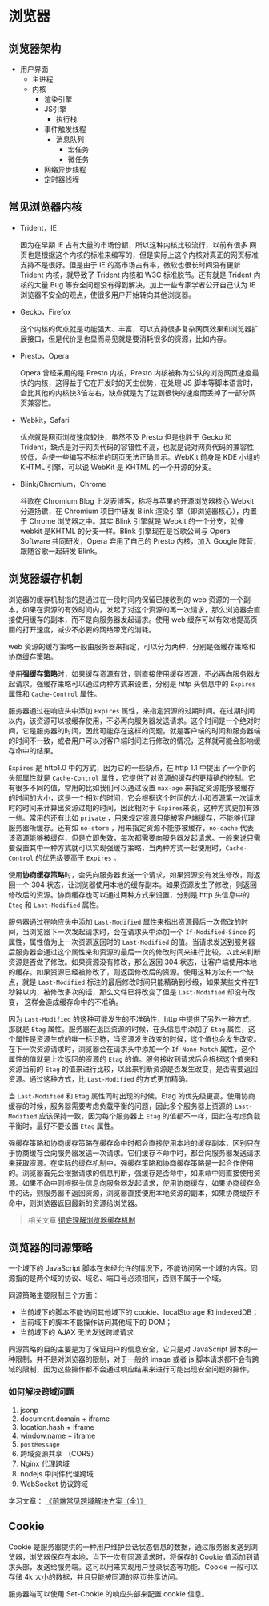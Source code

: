 # 浏览器

## 浏览器架构

- 用户界面
  - 主进程
  - 内核
    - 渲染引擎
    - JS引擎
      - 执行栈
    - 事件触发线程
      - 消息队列
        - 宏任务
        - 微任务
    - 网络异步线程
    - 定时器线程

## 常见浏览器内核

- Trident，IE

  因为在早期 IE 占有大量的市场份额，所以这种内核比较流行，以前有很多
  网页也是根据这个内核的标准来编写的，但是实际上这个内核对真正的网页标准支持不是很好。但是由于 IE 的高市场占有率，微软也很长时间没有更新 Trident 内核，就导致了 Trident 内核和 W3C 标准脱节。还有就是 Trident 内核的大量 Bug 等安全问题没有得到解决，加上一些专家学者公开自己认为 IE 浏览器不安全的观点，使很多用户开始转向其他浏览器。
  
- Gecko，Firefox

  这个内核的优点就是功能强大、丰富，可以支持很多复杂网页效果和浏览器扩展接口，但是代价是也显而易见就是要消耗很多的资源，比如内存。
  
- Presto，Opera

  Opera 曾经采用的是 Presto 内核，Presto 内核被称为公认的浏览网页速度最快的内核，这得益于它在开发时的天生优势，在处理 JS 脚本等脚本语言时，会比其他的内核快3倍左右，缺点就是为了达到很快的速度而丢掉了一部分网页兼容性。
  
- Webkit，Safari

  优点就是网页浏览速度较快，虽然不及 Presto 但是也胜于 Gecko 和 Trident，缺点是对于网页代码的容错性不高，也就是说对网页代码的兼容性较低，会使一些编写不标准的网页无法正确显示。WebKit 前身是 KDE 小组的 KHTML 引擎，可以说 WebKit 是 KHTML 的一个开源的分支。
  
- Blink/Chromium，Chrome

  谷歌在 Chromium Blog 上发表博客，称将与苹果的开源浏览器核心 Webkit 分道扬镳，在 Chromium 项目中研发 Blink 渲染引擎（即浏览器核心），内置于 Chrome 浏览器之中。其实 Blink 引擎就是 Webkit 的一个分支，就像 webkit 是KHTML 的分支一样。Blink 引擎现在是谷歌公司与 Opera Software 共同研发，Opera 弃用了自己的 Presto 内核，加入 Google 阵营，跟随谷歌一起研发 Blink。

## 浏览器缓存机制

浏览器的缓存机制指的是通过在一段时间内保留已接收到的 web 资源的一个副本，如果在资源的有效时间内，发起了对这个资源的再一次请求，那么浏览器会直接使用缓存的副本，而不是向服务器发起请求。使用 web 缓存可以有效地提高页面的打开速度，减少不必要的网络带宽的消耗。

web 资源的缓存策略一般由服务器来指定，可以分为两种，分别是强缓存策略和协商缓存策略。

使用**强缓存策略**时，如果缓存资源有效，则直接使用缓存资源，不必再向服务器发起请求。强缓存策略可以通过两种方式来设置，分别是 http 头信息中的 `Expires` 属性和 `Cache-Control` 属性。

服务器通过在响应头中添加 `Expires` 属性，来指定资源的过期时间。在过期时间以内，该资源可以被缓存使用，不必再向服务器发送请求。这个时间是一个绝对时间，它是服务器的时间，因此可能存在这样的问题，就是客户端的时间和服务器端的时间不一致，或者用户可以对客户端时间进行修改的情况，这样就可能会影响缓存命中的结果。

`Expires` 是 http1.0 中的方式，因为它的一些缺点，在 http 1.1 中提出了一个新的头部属性就是 `Cache-Control` 属性，它提供了对资源的缓存的更精确的控制。它有很多不同的值，常用的比如我们可以通过设置 `max-age` 来指定资源能够被缓存的时间的大小，这是一个相对的时间，它会根据这个时间的大小和资源第一次请求时的时间来计算出资源过期的时间，因此相对于 `Expires`来说，这种方式更加有效一些。常用的还有比如 `private` ，用来规定资源只能被客户端缓存，不能够代理服务器所缓存。还有如 `no-store` ，用来指定资源不能够被缓存，`no-cache` 代表该资源能够被缓存，但是立即失效，每次都需要向服务器发起请求。一般来说只需要设置其中一种方式就可以实现强缓存策略，当两种方式一起使用时，`Cache-Control` 的优先级要高于 `Expires` 。

使用**协商缓存策略**时，会先向服务器发送一个请求，如果资源没有发生修改，则返回一个 304 状态，让浏览器使用本地的缓存副本。如果资源发生了修改，则返回修改后的资源。协商缓存也可以通过两种方式来设置，分别是 http 头信息中的 `Etag` 和 `Last-Modified` 属性。

服务器通过在响应头中添加 `Last-Modified` 属性来指出资源最后一次修改的时间，当浏览器下一次发起请求时，会在请求头中添加一个 `If-Modified-Since` 的属性，属性值为上一次资源返回时的 `Last-Modified` 的值。当请求发送到服务器后服务器会通过这个属性来和资源的最后一次的修改时间来进行比较，以此来判断资源是否做了修改。如果资源没有修改，那么返回 304 状态，让客户端使用本地的缓存。如果资源已经被修改了，则返回修改后的资源。使用这种方法有一个缺点，就是 `Last-Modified` 标注的最后修改时间只能精确到秒级，如果某些文件在1秒钟以内，被修改多次的话，那么文件已将改变了但是 `Last-Modified` 却没有改变，
这样会造成缓存命中的不准确。

因为 `Last-Modified` 的这种可能发生的不准确性，http 中提供了另外一种方式，那就是 `Etag` 属性。服务器在返回资源的时候，在头信息中添加了 `Etag` 属性，这个属性是资源生成的唯一标识符，当资源发生改变的时候，这个值也会发生改变。在下一次资源请求时，浏览器会在请求头中添加一个 `If-None-Match` 属性，这个属性的值就是上次返回的资源的 `Etag` 的值。服务接收到请求后会根据这个值来和资源当前的 `Etag` 的值来进行比较，以此来判断资源是否发生改变，是否需要返回资源。通过这种方式，比 `Last-Modified` 的方式更加精确。

当 `Last-Modified` 和 `Etag` 属性同时出现的时候，Etag 的优先级更高。使用协商缓存的时候，服务器需要考虑负载平衡的问题，因此多个服务器上资源的 `Last-Modified` 应该保持一致，因为每个服务器上 `Etag` 的值都不一样，因此在考虑负载平衡时，最好不要设置 `Etag` 属性。

强缓存策略和协商缓存策略在缓存命中时都会直接使用本地的缓存副本，区别只在于协商缓存会向服务器发送一次请求。它们缓存不命中时，都会向服务器发送请求来获取资源。在实际的缓存机制中，强缓存策略和协商缓存策略是一起合作使用的。浏览器首先会根据请求的信息判断，强缓存是否命中，如果命中则直接使用资源。如果不命中则根据头信息向服务器发起请求，使用协商缓存，如果协商缓存命中的话，则服务器不返回资源，浏览器直接使用本地资源的副本，如果协商缓存不命中，则浏览器返回最新的资源给浏览器。

> 相关文章 [彻底理解浏览器缓存机制](https://juejin.cn/post/6844903593275817998#heading-0)

## 浏览器的同源策略

一个域下的 JavaScript 脚本在未经允许的情况下，不能访问另一个域的内容。同源指的是两个域的协议、域名、端口号必须相同，否则不属于一个域。

同源策略主要限制三个方面：

- 当前域下的脚本不能访问其他域下的 cookie、localStorage 和 indexedDB；
- 当前域下的脚本不能操作访问其他域下的 DOM；
- 当前域下的 AJAX 无法发送跨域请求

同源策略的目的主要是为了保证用户的信息安全，它只是对 JavaScript 脚本的一种限制，并不是对浏览器的限制，对于一般的 image 或者 js 脚本请求都不会有跨域的限制，因为这些操作都不会通过响应结果来进行可能出现安全问题的操作。

### 如何解决跨域问题

1. jsonp
2. document.domain + iframe
3. location.hash + iframe 
4. window.name + iframe
5. `postMessage`
6. 跨域资源共享 （CORS）
7. Nginx 代理跨域
8. nodejs 中间件代理跨域
9. WebSocket 协议跨域

学习文章： [《前端常见跨域解决方案（全）》](https://segmentfault.com/a/1190000011145364)

## Cookie

Cookie 是服务器提供的一种用户维护会话状态信息的数据，通过服务器发送到浏览器，浏览器保存在本地，当下一次有同源请求时，将保存的 Cookie 值添加到请求头部，发送给服务端。这可以用来实现用户登录状态等功能。Cookie 一般可以存储 4k 大小的数据，并且只能被同源的网页共享访问。

服务器端可以使用 Set-Cookie 的响应头部来配置 cookie 信息。















